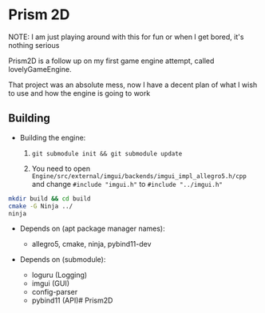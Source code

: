# Prism 2D

NOTE: 
I am just playing around with this for fun or when I get bored, it's nothing serious

Prism2D is a follow up on my first game engine attempt, called lovelyGameEngine.

That project was an absolute mess, now I have a decent plan of what I wish to use and how the engine is going to work

## Building
- Building the engine:
  
    1. `git submodule init && git submodule update`

    2. You need to open `Engine/src/external/imgui/backends/imgui_impl_allegro5.h/cpp` and change `#include "imgui.h"` to `#include "../imgui.h"`
```bash
mkdir build && cd build
cmake -G Ninja ../
ninja
```

- Depends on (apt package manager names):
    - allegro5, cmake, ninja, pybind11-dev

- Depends on (submodule):
    - loguru (Logging)
    - imgui (GUI)
    - config-parser
    - pybind11 (API)# Prism2D
